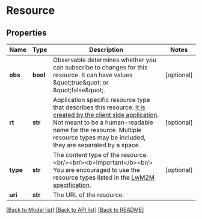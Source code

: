 # Resource

## Properties
Name | Type | Description | Notes
------------ | ------------- | ------------- | -------------
**obs** | **bool** | Observable determines whether you can subscribe to changes for this resource. It can have values \&quot;true\&quot; or \&quot;false\&quot;.  | [optional] 
**rt** | **str** | Application specific resource type that describes this resource. [It is created by the client side application](/docs/v1.2/collecting/resource-setup-in-mbed-cloud-client.html). Not meant to be a human-readable name for the resource. Multiple resource types may be included, they are separated by a space. | [optional] 
**type** | **str** | The content type of the resource. &lt;br/&gt;&lt;br/&gt;&lt;b&gt;Important&lt;/b&gt;&lt;br/&gt; You are encouraged to use the resource types listed in the [LwM2M specification](http://technical.openmobilealliance.org/Technical/technical-information/omna/lightweight-m2m-lwm2m-object-registry).  | [optional] 
**uri** | **str** | The URL of the resource. | 

[[Back to Model list]](../README.md#documentation-for-models) [[Back to API list]](../README.md#documentation-for-api-endpoints) [[Back to README]](../README.md)


